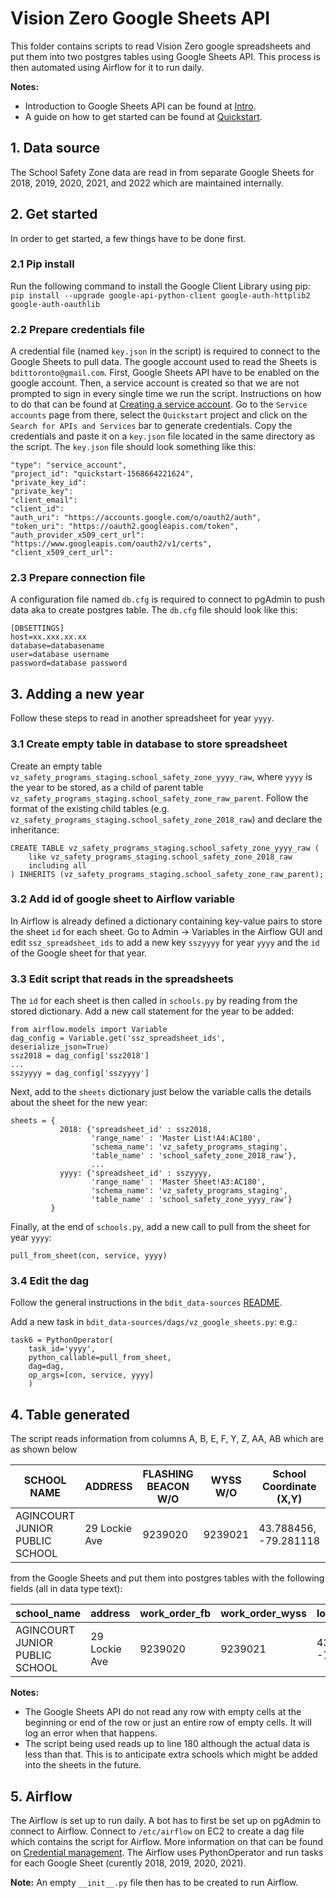 # Vision Zero Google Sheets API 
This folder contains scripts to read Vision Zero google spreadsheets and put them into two postgres tables using Google Sheets API. This process is then automated using Airflow for it to run daily.

**Notes:** 
- Introduction to Google Sheets API can be found at [Intro](https://developers.google.com/sheets/api/guides/concepts).
- A guide on how to get started can be found at [Quickstart](https://developers.google.com/sheets/api/quickstart/python).

## 1. Data source
The School Safety Zone data are read in from separate Google Sheets for 2018, 2019, 2020, 2021, and 2022 which are maintained internally.

## 2. Get started
In order to get started, a few things have to be done first.

### 2.1 Pip install
Run the following command to install the Google Client Library using pip:
`pip install --upgrade google-api-python-client google-auth-httplib2 google-auth-oauthlib`

### 2.2 Prepare credentials file
A credential file (named `key.json` in the script) is required to connect to the Google Sheets to pull data. The google account used to read the Sheets is `bdittoronto@gmail.com`. First, Google Sheets API have to be enabled on the google account. Then, a service account is created so that we are not prompted to sign in every single time we run the script. Instructions on how to do that can be found at [Creating a service account](https://github.com/googleapis/google-api-python-client/blob/master/docs/oauth-server.md#creating-a-service-account). Go to the `Service accounts` page from there, select the `Quickstart` project and click on the `Search for APIs and Services` bar to generate credentials. Copy the credentials and paste it on a `key.json` file located in the same directory as the script. The `key.json` file should look something like this:

    "type": "service_account",
    "project_id": "quickstart-1568664221624",
    "private_key_id": 
    "private_key":
    "client_email":
    "client_id": 
    "auth_uri": "https://accounts.google.com/o/oauth2/auth",
    "token_uri": "https://oauth2.googleapis.com/token",
    "auth_provider_x509_cert_url": "https://www.googleapis.com/oauth2/v1/certs",
    "client_x509_cert_url": 

### 2.3 Prepare connection file
A configuration file named `db.cfg` is required to connect to pgAdmin to push data aka to create postgres table. The `db.cfg` file should look like this:

```
[DBSETTINGS]
host=xx.xxx.xx.xx
database=databasename
user=database username
password=database password
```

## 3. Adding a new year
Follow these steps to read in another spreadsheet for year `yyyy`.

### 3.1 Create empty table in database to store spreadsheet
Create an empty table `vz_safety_programs_staging.school_safety_zone_yyyy_raw`, where `yyyy` is the year to be stored, as a child of parent table `vz_safety_programs_staging.school_safety_zone_raw_parent`. Follow the format of the existing child tables (e.g. `vz_safety_programs_staging.school_safety_zone_2018_raw`) and declare the inheritance:

```
CREATE TABLE vz_safety_programs_staging.school_safety_zone_yyyy_raw (
   	like vz_safety_programs_staging.school_safety_zone_2018_raw 
	including all
) INHERITS (vz_safety_programs_staging.school_safety_zone_raw_parent);

```

### 3.2 Add id of google sheet to Airflow variable
In Airflow is already defined a dictionary containing key-value pairs to store the sheet `id` for each sheet. Go to Admin -> Variables in the Airflow GUI and edit `ssz_spreadsheet_ids` to add a new key `sszyyyy` for year `yyyy` and the `id` of the Google sheet for that year.



### 3.3 Edit script that reads in the spreadsheets
The `id` for each sheet is then called in `schools.py` by reading from the stored dictionary. Add a new call statement for the year to be added:

```
from airflow.models import Variable
dag_config = Variable.get('ssz_spreadsheet_ids', deserialize_json=True)
ssz2018 = dag_config['ssz2018']
...
sszyyyy = dag_config['sszyyyy']
```

Next, add to the `sheets` dictionary just below the variable calls the details about the sheet for the new year:

```
sheets = {
           2018: {'spreadsheet_id' : ssz2018,
                  'range_name' : 'Master List!A4:AC180',
                  'schema_name': 'vz_safety_programs_staging',
                  'table_name' : 'school_safety_zone_2018_raw'},
                  ...
           yyyy: {'spreadsheet_id' : sszyyyy,
                  'range_name' : 'Master Sheet!A3:AC180',
                  'schema_name': 'vz_safety_programs_staging',
                  'table_name' : 'school_safety_zone_yyyy_raw'}
         }
```

Finally, at the end of `schools.py`, add a new call to pull from the sheet for year `yyyy`:

```
pull_from_sheet(con, service, yyyy)
```

### 3.4 Edit the dag
Follow the general instructions in the `bdit_data-sources` [README](https://github.com/CityofToronto/bdit_data-sources/tree/master/dags).

Add a new task in `bdit_data-sources/dags/vz_google_sheets.py`:
e.g.:

```
task6 = PythonOperator(
    task_id='yyyy',
    python_callable=pull_from_sheet,
    dag=dag,
    op_args=[con, service, yyyy]
    )
```


## 4. Table generated
The script reads information from columns A, B, E, F, Y, Z, AA, AB which are as shown below

|SCHOOL NAME|ADDRESS|FLASHING BEACON W/O|WYSS W/O|School Coordinate (X,Y)|Final Sign Installation Date|FB Locations (X,Y)|WYS Locations (X,Y)|
|-----------|-------|-------------|---------------|--------------|-----------------------|------------|--------------|
|AGINCOURT JUNIOR PUBLIC SCHOOL|29 Lockie Ave|9239020|9239021|43.788456, -79.281118|January 9, 2019|43.786566, -79.279023|43.787530, -79.279456|

from the Google Sheets and put them into postgres tables with the following fields (all in data type text):

|school_name|address|work_order_fb|work_order_wyss|locations_zone|final_sign_installation|locations_fb|locations_wyss|
|-----------|-------|-------------|---------------|--------------|-----------------------|------------|--------------|
|AGINCOURT JUNIOR PUBLIC SCHOOL|29 Lockie Ave|9239020|9239021|43.788456, -79.281118|January 9, 2019|43.786566, -79.279023|43.787530, -79.279456|

**Notes:** 
* The Google Sheets API do not read any row with empty cells at the beginning or end of the row or just an entire row of empty cells. It will log an error when that happens.
* The script being used reads up to line 180 although the actual data is less than that. This is to anticipate extra schools which might be added into the sheets in the future.

## 5. Airflow
The Airflow is set up to run daily. A bot has to first be set up on pgAdmin to connect to Airflow. Connect to `/etc/airflow` on EC2 to create a dag file which contains the script for Airflow. More information on that can be found on [Credential management](https://www.notion.so/bditto/Automating-Stuff-5440feb635c0474d84ea275c9f72c362#dcb7f4b37eae48cba5c290dee5a6ef68). The Airflow uses PythonOperator and run tasks for each Google Sheet (curently 2018, 2019, 2020, 2021).

**Note:** An empty `__init__.py` file then has to be created to run Airflow. 

